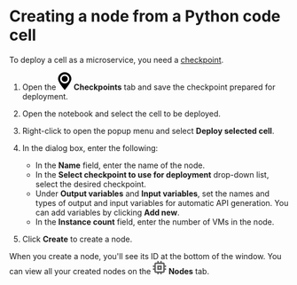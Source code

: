 # Creating a node from a Python code cell

To deploy a cell as a microservice, you need a [checkpoint](projects/checkpoints.md).

1. Open the ![Checkpoints](../../_assets/datasphere/jupyterlab/checkpoints-panel.svg) **Checkpoints** tab and save the checkpoint prepared for deployment.

1. Open the notebook and select the cell to be deployed.

1. Right-click to open the popup menu and select **Deploy selected cell**.

1. In the dialog box, enter the following:
   * In the **Name** field, enter the name of the node.
   * In the **Select checkpoint to use for deployment** drop-down list, select the desired checkpoint.
   * Under **Output variables** and **Input variables**, set the names and types of output and input variables for automatic API generation. You can add variables by clicking **Add new**.
   * In the **Instance count** field, enter the number of VMs in the node.

1. Click **Create** to create a node.

When you create a node, you'll see its ID at the bottom of the window. You can view all your created nodes on the ![Node](../../_assets/datasphere/node.svg) **Nodes** tab.